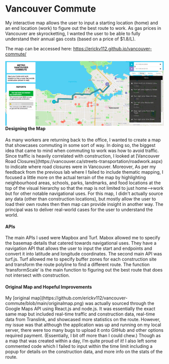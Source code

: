 # Vancouver Commute

My interactive map allows the user to input a starting location (home) and an end location (work) to figure out the best route to work. As gas prices in Vancouver are skyrocketting, I wanted the user to be able to fully understand their annual gas costs (based on a price of $1.8/L).

The map can be accessed here: https://erickv112.github.io/vancouver-commute/

<img src="screenshot.png"
     alt="Vancouver Commute"
     style="float: left; margin-right: 10px;" />
     

<h4>Designing the Map</h4>
As many workers are returning back to the office, I wanted to create a map that showcases commuting in some sort of way. In doing so, the biggest idea that came to mind when commuting to work was how to avoid traffic. Since traffic is heavily correlated with construction, I looked at [Vancouver Road Closures](https://vancouver.ca/streets-transportation/roadwork.aspx) to indicate where road closures were in Vancouver. Moreover, As per my feedback from the previous lab where I failed to include thematic mapping, I focused a little more on the actual terrain of the map by highlighting neighbourhood areas, schools, parks, landmarks, and food locations at the top of the visual hierarchy so that the map is not limited to just home-->work but for other notable navigational uses. For this map, I didn't actually source any data (other than construction locations), but mostly allow the user to load their own routes then then map can provide insight in another way. The principal was to deliver real-world cases for the user to understand the world.

<h4>APIs</h4>
The main APIs I used were Mapbox and Turf. Mabox allowed me to specify the basemap details that catered towards navigational uses. They have a navigation API that allows the user to input the start and endpoints and convert it into latitude and longitude coordinates. The second main API was turf.js. Turf allowed me to specify buffer zones for each construction site and transform the route polyline to find a different route. The function ‘transformScale’ is the main function to figuring out the best route that does not intersect with construction.

<h4>Original Map and Hopeful Improvements</h4>
My [original map](https://github.com/erickv112/vancouver-commute/blob/main/originalmap.png) was actually sourced through the Google Maps API using React.js and node.js. It was essentially the exact same map but included real-time traffic and construction data, real-time data from Translink, and showcased more statistics on the route. However, my issue was that although the application was up and running on my local server, there were too many bugs to upload it onto GitHub and other options required payment. (Essentially, I bit off more than I could chew.) Though as a map that was created within a day, I’m quite proud of it! I also left some commented code which I failed to input within the time limit including a popup for details on the construction data, and more info on the stats of the route. 
